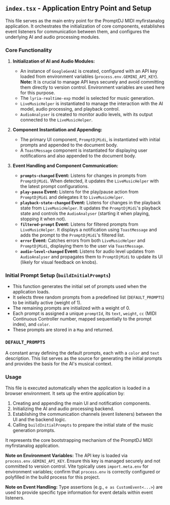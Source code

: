 ## `index.tsx` - Application Entry Point and Setup

This file serves as the main entry point for the PromptDJ MIDI myfirstanalog application. It orchestrates the initialization of core components, establishes event listeners for communication between them, and configures the underlying AI and audio processing modules.

### Core Functionality

1.  **Initialization of AI and Audio Modules:**
    *   An instance of `GoogleGenAI` is created, configured with an API key loaded from environment variables (`process.env.GEMINI_API_KEY`). **Note:** It is crucial to manage API keys securely and avoid committing them directly to version control. Environment variables are used here for this purpose.
    *   The `lyria-realtime-exp` model is selected for music generation.
    *   `LiveMusicHelper` is instantiated to manage the interaction with the AI model, audio processing, and playback control.
    *   `AudioAnalyser` is created to monitor audio levels, with its output connected to the `LiveMusicHelper`.

2.  **Component Instantiation and Appending:**
    *   The primary UI component, `PromptDjMidi`, is instantiated with initial prompts and appended to the document body.
    *   A `ToastMessage` component is instantiated for displaying user notifications and also appended to the document body.

3.  **Event Handling and Component Communication:**
    *   **`prompts-changed` Event:** Listens for changes in prompts from `PromptDjMidi`. When detected, it updates the `LiveMusicHelper` with the latest prompt configurations.
    *   **`play-pause` Event:** Listens for the play/pause action from `PromptDjMidi` and delegates it to `LiveMusicHelper`.
    *   **`playback-state-changed` Event:** Listens for changes in the playback state from `LiveMusicHelper`. It updates the `PromptDjMidi`'s playback state and controls the `AudioAnalyser` (starting it when playing, stopping it when not).
    *   **`filtered-prompt` Event:** Listens for filtered prompts from `LiveMusicHelper`. It displays a notification using `ToastMessage` and adds the prompt to the `PromptDjMidi`'s filtered list.
    *   **`error` Event:** Catches errors from both `LiveMusicHelper` and `PromptDjMidi`, displaying them to the user via `ToastMessage`.
    *   **`audio-level-changed` Event:** Listens for audio level updates from `AudioAnalyser` and propagates them to `PromptDjMidi` to update its UI (likely for visual feedback on knobs).

### Initial Prompt Setup (`buildInitialPrompts`)

*   This function generates the initial set of prompts used when the application loads.
*   It selects three random prompts from a predefined list (`DEFAULT_PROMPTS`) to be initially active (weight of 1).
*   The remaining prompts are initialized with a weight of 0.
*   Each prompt is assigned a unique `promptId`, its `text`, `weight`, `cc` (MIDI Continuous Controller number, mapped sequentially to the prompt index), and `color`.
*   These prompts are stored in a `Map` and returned.

### `DEFAULT_PROMPTS`

A constant array defining the default prompts, each with a `color` and `text` description. This list serves as the source for generating the initial prompts and provides the basis for the AI's musical context.

### Usage

This file is executed automatically when the application is loaded in a browser environment. It sets up the entire application by:
1.  Creating and appending the main UI and notification components.
2.  Initializing the AI and audio processing backend.
3.  Establishing the communication channels (event listeners) between the UI and the backend logic.
4.  Calling `buildInitialPrompts` to prepare the initial state of the music generation prompts.

It represents the core bootstrapping mechanism of the PromptDJ MIDI myfirstanalog application.

**Note on Environment Variables:** The API key is loaded via `process.env.GEMINI_API_KEY`. Ensure this key is managed securely and not committed to version control. Vite typically uses `import.meta.env` for environment variables; confirm that `process.env` is correctly configured or polyfilled in the build process for this project.

**Note on Event Handling:** Type assertions (e.g., `e as CustomEvent<...>`) are used to provide specific type information for event details within event listeners.